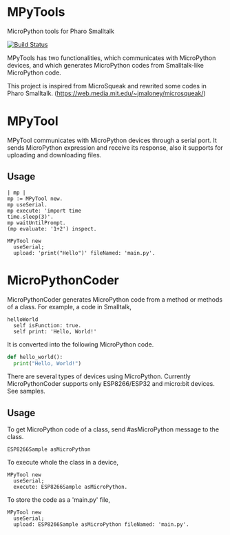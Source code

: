 # MPyTools
MicroPython tools for Pharo Smalltalk

[![Build Status](https://app.travis-ci.com/EiichiroIto/MPyTools.svg?branch=master)](https://app.travis-ci.com/EiichiroIto/MPyTools)

MPyTools has two functionalities, which communicates with MicroPython devices, and which generates MicroPython codes from Smalltalk-like MicroPython code.

This project is inspired from MicroSqueak and rewrited some codes in Pharo Smalltalk. (https://web.media.mit.edu/~jmaloney/microsqueak/)

# MPyTool
MPyTool communicates with MicroPython devices through a serial port. It sends MicroPython expression and receive its response, also it supports for uploading and downloading files.

## Usage

```Smalltalk
| mp |
mp := MPyTool new.
mp useSerial.
mp execute: 'import time
time.sleep(3)'.
mp waitUntilPrompt.
(mp evaluate: '1+2') inspect.
```

```Smalltalk
MPyTool new
  useSerial;
  upload: 'print("Hello")' fileNamed: 'main.py'.
```

# MicroPythonCoder
MicroPythonCoder generates MicroPython code from a method or methods of a class.
For example, a code in Smalltalk,

```Smalltalk
helloWorld
  self isFunction: true.
  self print: 'Hello, World!'
```

It is converted into the following MicroPython code.

```Python
def hello_world():
  print("Hello, World!")
```

There are several types of devices using MicroPython. Currently MicroPythonCoder supports only ESP8266/ESP32 and micro:bit devices. See samples.

## Usage
To get MicroPython code of a class, send #asMicroPython message to the class.

```smalltalk
ESP8266Sample asMicroPython
```

To execute whole the class in a device,

```smalltalk
MPyTool new
  useSerial;
  execute: ESP8266Sample asMicroPython.
```

To store the code as a 'main.py' file,

```smalltalk
MPyTool new
  useSerial;
  upload: ESP8266Sample asMicroPython fileNamed: 'main.py'.
```

